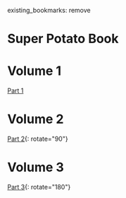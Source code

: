 existing_bookmarks: remove
# Super Potato Book

# Volume 1

[Part 1](1.pdf)

# Volume 2

[Part 2](2.pdf){: rotate="90"}

# Volume 3

[Part 3](1.pdf){: rotate="180"}
